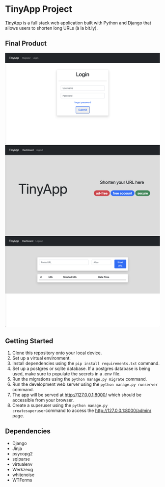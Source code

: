# TinyApp Project

[TinyApp](https://tinyapp-pochiman.herokuapp.com/) is a full stack web application built with Python and Django that allows users to shorten long URLs (à la bit.ly).

## Final Product

!["login"](https://github.com/pochiman/TinyApp/blob/master/docs/login.png)
!["home"](https://github.com/pochiman/TinyApp/blob/master/docs/home.png)
!["dashboard"](https://github.com/pochiman/TinyApp/blob/master/docs/dashboard.png)

## Getting Started

1. Clone this repository onto your local device.
2. Set up a virtual environment.
3. Install dependencies using the `pip install requirements.txt` command.
4. Set up a postgres or sqlite database.  If a postgres database is being used, make sure to populate the secrets in a .env file.
5. Run the migrations using the `python manage.py migrate` command.
6. Run the development web server using the `python manage.py runserver` command.
7. The app will be served at <http://127.0.0.1:8000/> which should be accessible from your browser.
8. Create a superuser using the `python manage.py createsuperuser`command to access the <http://127.0.0.1:8000/admin/> page.

## Dependencies

- Django
- Jinja
- psycopg2
- sqlparse
- virtualenv
- Werkzeug
- whitenoise
- WTForms
